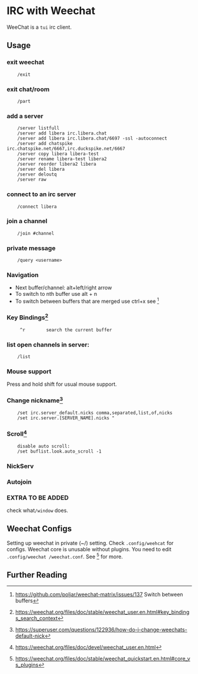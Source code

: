 IRC with Weechat
================

WeeChat is a `tui` irc client.

## Usage

### exit weechat
```
    /exit
```
### exit chat/room
```
    /part
```

### add a server
```
    /server listfull
    /server add libera irc.libera.chat
    /server add libera irc.libera.chat/6697 -ssl -autoconnect
    /server add chatspike irc.chatspike.net/6667,irc.duckspike.net/6667
    /server copy libera libera-test
    /server rename libera-test libera2
    /server reorder libera2 libera
    /server del libera
    /server deloutq
    /server raw
```

### connect to an irc server
```
    /connect libera
```

### join a channel
```
    /join #channel
```

### private message
```
    /query <username>
```

### Navigation

- Next buffer/channel: alt+left/right arrow
- To switch to nth buffer use alt + n
- To switch between buffers that are merged use ctrl+x see [^4]

### Key Bindings[^5]

```
     ^r        search the current buffer
```

### list open channels in server:
```
    /list
```

### Mouse support
Press and hold shift for usual mouse support.

### Change nickname[^0]
```
    /set irc.server_default.nicks comma,separated,list,of,nicks
    /set irc.server.[SERVER_NAME].nicks "
```

### Scroll[^1]
```
    disable auto scroll:
    /set buflist.look.auto_scroll -1
```

### NickServ

### Autojoin

### EXTRA TO BE ADDED
check what`/window` does.


## Weechat Configs
Setting up weechat in private (~/) setting. Check `.config/weehcat` for configs.
Weechat core is unusable without plugins. You need to edit `.config/weechat
/weechat.conf`. See [^2] for more.

## Further Reading


[^0]: https://superuser.com/questions/122936/how-do-i-change-weechats-default-nick
[^1]: https://weechat.org/files/doc/devel/weechat_user.en.html
[^2]: https://weechat.org/files/doc/stable/weechat_quickstart.en.html#core_vs_plugins
[^4]: https://github.com/poljar/weechat-matrix/issues/137 Switch between buffers
[^5]: https://weechat.org/files/doc/stable/weechat_user.en.html#key_bindings_search_context

